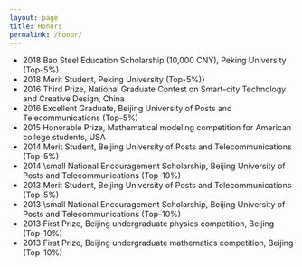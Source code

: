 ```yaml
---
layout: page
title: Honors
permalink: /honor/
---
```


- 2018 Bao Steel Education Scholarship (10,000 CNY), Peking University (Top-5\%)
- 2018 Merit Student, Peking University (Top-5\%)}
- 2016 Third Prize, National Graduate Contest on Smart-city Technology and Creative Design, China
- 2016 Excellent Graduate, Beijing University of Posts and Telecommunications (Top-5\%)
- 2015 Honorable Prize, Mathematical modeling competition for American college students, USA
- 2014 Merit Student, Beijing University of Posts and Telecommunications (Top-5\%)
- 2014 \small National Encouragement Scholarship, Beijing University of Posts and Telecommunications (Top-10\%)
- 2013 Merit Student, Beijing University of Posts and Telecommunications (Top-5\%)
- 2013 \small National Encouragement Scholarship, Beijing University of Posts and Telecommunications (Top-10\%)
- 2013 First Prize, Beijing undergraduate physics competition, Beijing (Top-10\%)
- 2013 First Prize, Beijing undergraduate mathematics competition, Beijing (Top-10\%)